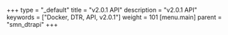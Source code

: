+++
type = "_default"
title = "v2.0.1 API"
description = "v2.0.1 API"
keywords = ["Docker, DTR, API, v2.0.1"]
weight = 101
[menu.main]
parent = "smn_dtrapi"
+++

<div class="swagger-section">
<div id="swagger-ui-container" class="swagger-ui-wrap"></div>

<link href='custom/custom.css' media='screen' rel='stylesheet' type='text/css'/>
<link href='css/typography.css' media='screen' rel='stylesheet' type='text/css'/>
<link href='css/reset.css' media='screen' rel='stylesheet' type='text/css'/>
<link href='css/screen.css' media='screen' rel='stylesheet' type='text/css'/>
<link href='css/reset.css' media='print' rel='stylesheet' type='text/css'/>
<link href='css/print.css' media='print' rel='stylesheet' type='text/css'/>

<script src='lib/jquery-1.8.0.min.js' type='text/javascript'></script>
<script src='lib/jquery.slideto.min.js' type='text/javascript'></script>
<script src='lib/jquery.wiggle.min.js' type='text/javascript'></script>
<script src='lib/jquery.ba-bbq.min.js' type='text/javascript'></script>
<script src='lib/handlebars-2.0.0.js' type='text/javascript'></script>
<script src='lib/underscore-min.js' type='text/javascript'></script>
<script src='lib/backbone-min.js' type='text/javascript'></script>
<script src='swagger-ui.min.js' type='text/javascript'></script>
<script src='lib/highlight.7.3.pack.js' type='text/javascript'></script>
<script src='lib/marked.js' type='text/javascript'></script>
<script src='lib/swagger-oauth.js' type='text/javascript'></script>
<script src='main.js' type='text/javascript'></script>
</div>
